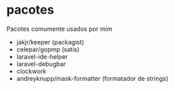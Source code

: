 # pacotes
Pacotes comumente usados por mim

* jakjr/keeper (packagist)
* celepar/gopmp (satis)
* laravel-ide-helper
* laravel-debugbar
* clockwork
* andreyknupp/mask-formatter (formatador de strings)
